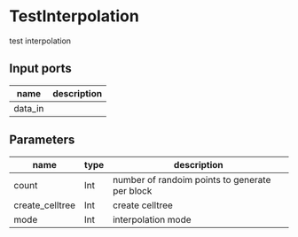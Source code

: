 TestInterpolation
=================
test interpolation

Input ports
-----------
|name|description|
|-|-|
|data_in||

Parameters
----------
|name|type|description|
|-|-|-|
|count|Int|number of randoim points to generate per block|
|create_celltree|Int|create celltree|
|mode|Int|interpolation mode|
